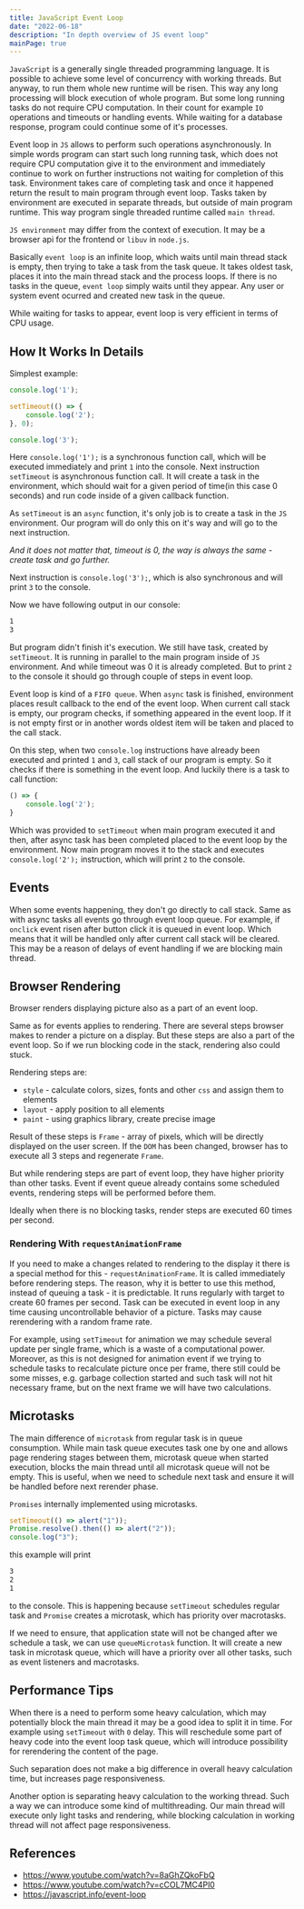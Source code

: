 ```yaml
---
title: JavaScript Event Loop
date: "2022-06-18"
description: "In depth overview of JS event loop"
mainPage: true
---
```


`JavaScript` is a generally single threaded programming language. It is possible to achieve some level 
of concurrency with working threads. But anyway, to run them whole new runtime will be risen.
This way any long processing will block execution of whole program. But some long running tasks do not
require CPU computation. In their count for example `IO` operations and timeouts or handling events. 
While waiting for a database response, program could continue some of it's processes.

Event loop in `JS` allows to perform such operations asynchronously. In simple words program can start
such long running task, which does not require CPU computation give it to the environment and immediately
continue to work on further instructions not waiting for completion of this task. Environment takes care of
completing task and once it happened return the result to main program through event loop. Tasks taken by 
environment are executed in separate threads, but outside of main program runtime. This way program single threaded runtime called `main thread`.

`JS environment` may differ from the context of execution. It may be a browser api for the frontend or 
`libuv` in `node.js`.

Basically `event loop` is an infinite loop, which waits until main thread stack is empty, then trying to take 
a task from the task queue. 
It takes oldest task, places it into the main thread stack and the process loops. If there is no tasks in the queue, 
`event loop` simply waits until they appear. Any user or system event ocurred and created new task in the queue.

While waiting for tasks to appear, event loop is very efficient in terms of CPU usage.

## How It Works In Details

Simplest example:

```js
console.log('1');

setTimeout(() => {
    console.log('2');
}, 0);

console.log('3');
```

Here `console.log('1');` is a synchronous function call, which will be executed immediately and print `1`
into the console. Next instruction `setTimeout` is asynchronous function call. It will create a task
in the environment, which should wait for a given period of time(in this case 0 seconds) and run code inside
of a given callback function.

As `setTimeout` is an `async` function, it's only job is to create a task in the `JS` environment. Our program
will do only this on it's way and will go to the next instruction.

*And it does not matter that, timeout is 0, the way is always the same - create task and go further.*

Next instruction is `console.log('3');`, which is also synchronous and will print `3` to the console.

Now we have following output in our console:

```txt
1
3
```

But program didn't finish it's execution. We still have task, created by `setTimeout`. It is running in
parallel to the main program inside of `JS` environment. And while timeout was 0 it is already completed.
But to print `2` to the console it should go through couple of steps in event loop.

Event loop is kind of a `FIFO queue`. When `async` task is finished, environment places result callback to 
the end of the event loop. When current call stack is empty, our program checks, if something appeared in 
the event loop. If it is not empty first or in another words oldest item will be taken and placed to the 
call stack.

On this step, when two `console.log` instructions have already been executed and printed `1` and `3`,
call stack of our program is empty. So it checks if there is something in the event loop. And luckily
there is a task to call function:

```js
() => {
    console.log('2');
}
```

Which was provided to `setTimeout` when main program executed it and then, after async task has been 
completed placed to the event loop by the environment. Now main program moves it to the stack and executes
`console.log('2');` instruction, which will print `2` to the console.

## Events

When some events happening, they don't go directly to call stack. Same as with async tasks all events go
through event loop queue. For example, if `onclick` event risen after button click it is queued in event
loop. Which means that it will be handled only after current call stack will be cleared. This may be a
reason of delays of event handling if we are blocking main thread.

## Browser Rendering

Browser renders displaying picture also as a part of an event loop. 

Same as for events applies to rendering. There are several steps browser makes to render a picture on a
display. But these steps are also a part of the event loop. So if we run blocking code in the stack, rendering
also could stuck.

Rendering steps are:
- `style` - calculate colors, sizes, fonts and other `css` and assign them to elements
- `layout` - apply position to all elements
- `paint` - using graphics library, create precise image

Result of these steps is `Frame` - array of pixels, which will be directly displayed on the user screen. 
If the `DOM` has been changed, browser has to execute all 3 steps and regenerate `Frame`.

But while rendering steps are part of event loop, they have higher priority than other tasks. Event if event
queue already contains some scheduled events, rendering steps will be performed before them.

Ideally when there is no blocking tasks, render steps are executed 60 times per second.

### Rendering With `requestAnimationFrame`

If you need to make a changes related to rendering to the display it there is a special method for this - 
`requestAnimationFrame`. It is called immediately before rendering steps. The reason, why it is better to
use this method, instead of queuing a task - it is predictable. It runs regularly with target to create
60 frames per second. Task can be executed in event loop in any time causing uncontrollable behavior of a
picture. Tasks may cause rerendering with a random frame rate.

For example, using `setTimeout` for animation we may schedule several update per single frame, which is a
waste of a computational power. Moreover, as this is not designed for animation event if we trying to
schedule tasks to recalculate picture once per frame, there still could be some misses, e.g. garbage 
collection started and such task will not hit necessary frame, but on the next frame we will have two 
calculations.

## Microtasks

The main difference of `microtask` from regular task is in queue consumption. While main task queue executes
task one by one and allows page rendering stages between them, microtask queue when started execution, blocks
the main thread until all microtask queue will not be empty. This is useful, when we need to schedule next
task and ensure it will be handled before next rerender phase.

`Promises` internally implemented using microtasks.

```js
setTimeout(() => alert("1"));
Promise.resolve().then(() => alert("2"));
console.log("3");
```

this example will print

```txt
3
2
1
```

to the console. This is happening because `setTimeout` schedules regular task and `Promise` creates a microtask,
which has priority over macrotasks.

If we need to ensure, that application state will not be changed after we schedule a task, we can use `queueMicrotask`
function. It will create a new task in microtask queue, which will have a priority over all other tasks, such as
event listeners and macrotasks.

## Performance Tips

When there is a need to perform some heavy calculation, which may potentially block the main thread it may
be a good idea to split it in time. For example using `setTimeout` with `0` delay. This will reschedule some
part of heavy code into the event loop task queue, which will introduce possibility for rerendering the
content of the page.

Such separation does not make a big difference in overall heavy calculation time, but increases page responsiveness.

Another option is separating heavy calculation to the working thread. Such a way we can introduce some kind
of multithreading. Our main thread will execute only light tasks and rendering, while blocking calculation
in working thread will not affect page responsiveness.



## References

- https://www.youtube.com/watch?v=8aGhZQkoFbQ
- https://www.youtube.com/watch?v=cCOL7MC4Pl0
- https://javascript.info/event-loop